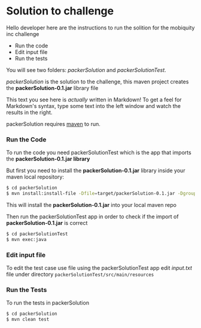 # Solution to challenge


Hello developer here are the instructions to run the solition for the mobiquity inc challenge

  - Run the code
  - Edit input file
  - Run the tests
  
  
You will see two folders: *packerSolution* and *packerSolutionTest*.

*packerSolution* is the solution to the challenge, this maven project creates the **packerSolution-0.1.jar** library file

This text you see here is *actually* written in Markdown! To get a feel for Markdown's syntax, type some text into the left window and watch the results in the right.

packerSolution requires [maven](https://maven.apache.org)  to run.

### Run the Code

To run the code you need packerSolutionTest which is the app that imports the **packerSolution-0.1.jar library**

But first you need to install the **packerSolution-0.1.jar** library inside your maven local repository:

```sh
$ cd packerSolution
$ mvn install:install-file -Dfile=target/packerSolution-0.1.jar -DgroupId=com.mobiquityinc -DartifactId=packerSolution -Dversion=0.1 -Dpackaging=jar 
```
 This will install the **packerSolution-0.1.jar** into your local maven repo
 
 Then run the packerSolutionTest app in order to check if the import of **packerSolution-0.1.jar** is correct
 ```sh
$ cd packerSolutionTest  
$ mvn exec:java 
```

### Edit input file
To edit the test case use file using the packerSolutionTest app 
edit *input.txt* file under directory ```packerSolutionTest/src/main/resources```
 
### Run the Tests

To run the tests in packerSolution

```sh
$ cd packerSolution
$ mvn clean test
```

